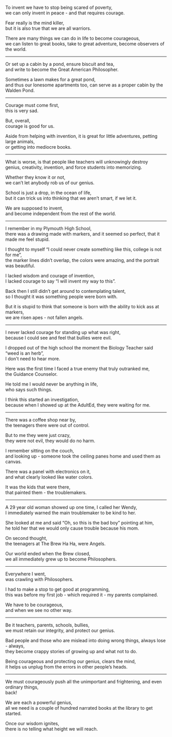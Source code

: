 To invent we have to stop being scared of poverty,\
we can only invent in peace - and that requires courage.

Fear really is the mind killer,\
but it is also true that we are all warriors.

There are many things we can do in life to become courageous,\
we can listen to great books, take to great adventure, become observers of the world.

---

Or set up a cabin by a pond, ensure biscuit and tea,\
and write to become the Great American Philosopher.

Sometimes a lawn makes for a great pond,\
and thus our lonesome apartments too, can serve as a proper cabin by the Walden Pond.

---

Courage must come first,\
this is very sad.

But, overall,\
courage is good for us.

Aside from helping with invention, it is great for little adventures, petting large animals,\
or getting into mediocre books.

---

What is worse, is that people like teachers will unknowingly destroy\
genius, creativity, invention, and force students into memorizing.

Whether they know it or not,\
we can’t let anybody rob us of our genius.

School is just a drop, in the ocean of life,\
but it can trick us into thinking that we aren’t smart, if we let it.

We are supposed to invent,\
and become independent from the rest of the world.

---

I remember in my Plymouth High School,\
there was a drawing made with markers, and it seemed so perfect, that it made me feel stupid.

I thought to myself “I could never create something like this, college is not for me”,\
the marker lines didn’t overlap, the colors were amazing, and the portrait was beautiful.

I lacked wisdom and courage of invention,\
I lacked courage to say “I will invent my way to this”.

Back then I still didn’t get around to contemplating talent,\
so I thought it was something people were born with.

But it is stupid to think that someone is born with the ability to kick ass at markers,\
we are risen apes - not fallen angels.

---

I never lacked courage for standing up what was right,\
because I could see and feel that bullies were evil.

I dropped out of the high school the moment the Biology Teacher said “weed is an herb”,\
I don't need to hear more.

Here was the first time I faced a true enemy that truly outranked me,\
the Guidance Counselor.

He told me I would never be anything in life,\
who says such things.

I think this started an investigation,\
because when I showed up at the AdultEd, they were waiting for me.

---

There was a coffee shop near by,\
the teenagers there were out of control.

But to me they were just crazy,\
they were not evil, they would do no harm.

I remember sitting on the couch,\
and looking up - someone took the ceiling panes home and used them as canvas.

There was a panel with electronics on it,\
and what clearly looked like water colors.

It was the kids that were there,\
that painted them - the troublemakers.

---

A 29 year old woman showed up one time, I called her Wendy,\
I immediately warned the main troublemaker to be kind to her.

She looked at me and said “Oh, so this is the bad boy” pointing at him,\
he told her that we would only cause trouble because his mom.

On second thought,\
the teenagers at The Brew Ha Ha, were Angels.

Our world ended when the Brew closed,\
we all immediately grew up to become Philosophers.

---

Everywhere I went,\
was crawling with Philosophers.

I had to make a stop to get good at programming,\
this was before my first job - which required it - my parents complained.

We have to be courageous,\
and when we see no other way.

---

Be it teachers, parents, schools, bullies,\
we must retain our integrity, and protect our genius.

Bad people and those who are mislead into doing wrong things, always lose - always,\
they become crappy stories of growing up and what not to do.

Being courageous and protecting our genius, clears the mind,\
it helps us unplug from the errors in other people’s heads.

---

We must courageously push all the unimportant and frightening, and even ordinary things,\
back!

We are each a powerful genius,\
all we need is a couple of hundred narrated books at the library to get started.

Once our wisdom ignites,\
there is no telling what height we will reach.
